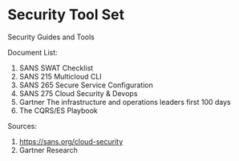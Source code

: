 # Security Tool Set
 Security Guides and Tools

Document List:
1. SANS SWAT Checklist
2. SANS 215 Multicloud CLI
3. SANS 265 Secure Service Configuration
4. SANS 275 Cloud Security & Devops
5. Gartner The infrastructure and operations leaders first 100 days
6. The CQRS/ES Playbook

Sources:
1. https://sans.org/cloud-security
2. Gartner Research

